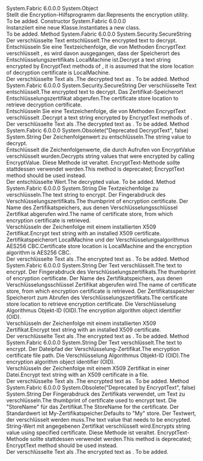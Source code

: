 <Type Name="EncryptionUtility" FullName="System.Fabric.Security.EncryptionUtility">
  <TypeSignature Language="C#" Value="public sealed class EncryptionUtility" />
  <TypeSignature Language="ILAsm" Value=".class public auto ansi sealed beforefieldinit EncryptionUtility extends System.Object" />
  <TypeSignature Language="DocId" Value="T:System.Fabric.Security.EncryptionUtility" />
  <TypeSignature Language="VB.NET" Value="Public NotInheritable Class EncryptionUtility" />
  <TypeSignature Language="F#" Value="type EncryptionUtility = class" />
  <AssemblyInfo>
    <AssemblyName>System.Fabric</AssemblyName>
    <AssemblyVersion>6.0.0.0</AssemblyVersion>
  </AssemblyInfo>
  <Base>
    <BaseTypeName>System.Object</BaseTypeName>
  </Base>
  <Interfaces />
  <Docs>
    <summary>
      <para><span data-ttu-id="40a9a-101">Stellt die Encryption-Hilfsprogramm dar.</span><span class="sxs-lookup"><span data-stu-id="40a9a-101">Represents the encryption utility.</span></span></para>
    </summary>
    <remarks>To be added.</remarks>
  </Docs>
  <Members>
    <Member MemberName=".ctor">
      <MemberSignature Language="C#" Value="public EncryptionUtility ();" />
      <MemberSignature Language="ILAsm" Value=".method public hidebysig specialname rtspecialname instance void .ctor() cil managed" />
      <MemberSignature Language="DocId" Value="M:System.Fabric.Security.EncryptionUtility.#ctor" />
      <MemberSignature Language="VB.NET" Value="Public Sub New ()" />
      <MemberType>Constructor</MemberType>
      <AssemblyInfo>
        <AssemblyName>System.Fabric</AssemblyName>
        <AssemblyVersion>6.0.0.0</AssemblyVersion>
      </AssemblyInfo>
      <Parameters />
      <Docs>
        <summary>
          <para><span data-ttu-id="40a9a-102">Instanziiert eine neue <see cref="T:System.Fabric.Security.EncryptionUtility" /> Klasse.</span><span class="sxs-lookup"><span data-stu-id="40a9a-102">Instantiates a new <see cref="T:System.Fabric.Security.EncryptionUtility" /> class.</span></span></para>
        </summary>
        <remarks>To be added.</remarks>
      </Docs>
    </Member>
    <Member MemberName="DecryptText">
      <MemberSignature Language="C#" Value="public static System.Security.SecureString DecryptText (string textToDecrypt);" />
      <MemberSignature Language="ILAsm" Value=".method public static hidebysig class System.Security.SecureString DecryptText(string textToDecrypt) cil managed" />
      <MemberSignature Language="DocId" Value="M:System.Fabric.Security.EncryptionUtility.DecryptText(System.String)" />
      <MemberSignature Language="VB.NET" Value="Public Shared Function DecryptText (textToDecrypt As String) As SecureString" />
      <MemberSignature Language="F#" Value="static member DecryptText : string -&gt; System.Security.SecureString" Usage="System.Fabric.Security.EncryptionUtility.DecryptText textToDecrypt" />
      <MemberType>Method</MemberType>
      <AssemblyInfo>
        <AssemblyName>System.Fabric</AssemblyName>
        <AssemblyVersion>6.0.0.0</AssemblyVersion>
      </AssemblyInfo>
      <ReturnValue>
        <ReturnType>System.Security.SecureString</ReturnType>
      </ReturnValue>
      <Parameters>
        <Parameter Name="textToDecrypt" Type="System.String" />
      </Parameters>
      <Docs>
        <param name="textToDecrypt">
          <para><span data-ttu-id="40a9a-103">Der verschlüsselte Text entschlüsselt.</span><span class="sxs-lookup"><span data-stu-id="40a9a-103">The encrypted text to decrypt.</span></span></para>
        </param>
        <summary>
          <para><span data-ttu-id="40a9a-104">Entschlüsseln Sie eine Textzeichenfolge, die von Methoden EncryptText verschlüsselt <see cref="T:System.Fabric.Security.EncryptionUtility" />, es wird davon ausgegangen, dass der Speicherort des Entschlüsselungszertifikats LocalMachine ist.</span><span class="sxs-lookup"><span data-stu-id="40a9a-104">Decrypt a text string encrypted by EncryptText methods of <see cref="T:System.Fabric.Security.EncryptionUtility" />, it is assumed that the store location of decryption certificate is LocalMachine.</span></span></para>
        </summary>
        <returns>
          <para><span data-ttu-id="40a9a-105">Der verschlüsselte Text als <see cref="T:System.Security.SecureString" />.</span><span class="sxs-lookup"><span data-stu-id="40a9a-105">The decrypted text as <see cref="T:System.Security.SecureString" />.</span></span></para>
        </returns>
        <remarks>To be added.</remarks>
      </Docs>
    </Member>
    <Member MemberName="DecryptText">
      <MemberSignature Language="C#" Value="public static System.Security.SecureString DecryptText (string textToDecrypt, System.Security.Cryptography.X509Certificates.StoreLocation storeLocation);" />
      <MemberSignature Language="ILAsm" Value=".method public static hidebysig class System.Security.SecureString DecryptText(string textToDecrypt, valuetype System.Security.Cryptography.X509Certificates.StoreLocation storeLocation) cil managed" />
      <MemberSignature Language="DocId" Value="M:System.Fabric.Security.EncryptionUtility.DecryptText(System.String,System.Security.Cryptography.X509Certificates.StoreLocation)" />
      <MemberSignature Language="F#" Value="static member DecryptText : string * System.Security.Cryptography.X509Certificates.StoreLocation -&gt; System.Security.SecureString" Usage="System.Fabric.Security.EncryptionUtility.DecryptText (textToDecrypt, storeLocation)" />
      <MemberType>Method</MemberType>
      <AssemblyInfo>
        <AssemblyName>System.Fabric</AssemblyName>
        <AssemblyVersion>6.0.0.0</AssemblyVersion>
      </AssemblyInfo>
      <ReturnValue>
        <ReturnType>System.Security.SecureString</ReturnType>
      </ReturnValue>
      <Parameters>
        <Parameter Name="textToDecrypt" Type="System.String" />
        <Parameter Name="storeLocation" Type="System.Security.Cryptography.X509Certificates.StoreLocation" />
      </Parameters>
      <Docs>
        <param name="textToDecrypt">
          <para><span data-ttu-id="40a9a-106">Der verschlüsselte Text entschlüsselt.</span><span class="sxs-lookup"><span data-stu-id="40a9a-106">The encrypted text to decrypt.</span></span></para>
        </param>
        <param name="storeLocation">
          <para><span data-ttu-id="40a9a-107">Das Zertifikat-Speicherort Entschlüsselungszertifikat abgerufen.</span><span class="sxs-lookup"><span data-stu-id="40a9a-107">The certificate store location to retrieve decryption certificate.</span></span></para>
        </param>
        <summary>
          <para><span data-ttu-id="40a9a-108">Entschlüsseln Sie eine Textzeichenfolge, die von Methoden EncryptText verschlüsselt <see cref="T:System.Fabric.Security.EncryptionUtility" />.</span><span class="sxs-lookup"><span data-stu-id="40a9a-108">Decrypt a text string encrypted by EncryptText methods of <see cref="T:System.Fabric.Security.EncryptionUtility" />.</span></span></para>
        </summary>
        <returns>
          <para><span data-ttu-id="40a9a-109">Der verschlüsselte Text als <see cref="T:System.Security.SecureString" />.</span><span class="sxs-lookup"><span data-stu-id="40a9a-109">The decrypted text as <see cref="T:System.Security.SecureString" />.</span></span></para>
        </returns>
        <remarks>To be added.</remarks>
      </Docs>
    </Member>
    <Member MemberName="DecryptValue">
      <MemberSignature Language="C#" Value="public static string DecryptValue (string textToDecrypt);" />
      <MemberSignature Language="ILAsm" Value=".method public static hidebysig string DecryptValue(string textToDecrypt) cil managed" />
      <MemberSignature Language="DocId" Value="M:System.Fabric.Security.EncryptionUtility.DecryptValue(System.String)" />
      <MemberSignature Language="VB.NET" Value="Public Shared Function DecryptValue (textToDecrypt As String) As String" />
      <MemberSignature Language="F#" Value="static member DecryptValue : string -&gt; string" Usage="System.Fabric.Security.EncryptionUtility.DecryptValue textToDecrypt" />
      <MemberType>Method</MemberType>
      <AssemblyInfo>
        <AssemblyName>System.Fabric</AssemblyName>
        <AssemblyVersion>6.0.0.0</AssemblyVersion>
      </AssemblyInfo>
      <Attributes>
        <Attribute>
          <AttributeName>System.Obsolete("Deprecated DecryptText", false)</AttributeName>
        </Attribute>
      </Attributes>
      <ReturnValue>
        <ReturnType>System.String</ReturnType>
      </ReturnValue>
      <Parameters>
        <Parameter Name="textToDecrypt" Type="System.String" />
      </Parameters>
      <Docs>
        <param name="textToDecrypt">
          <para><span data-ttu-id="40a9a-110">Der Zeichenfolgenwert zu entschlüsseln.</span><span class="sxs-lookup"><span data-stu-id="40a9a-110">The string value to decrypt.</span></span></para>
        </param>
        <summary>
          <para><span data-ttu-id="40a9a-111">Entschlüsselt die Zeichenfolgenwerte, die durch Aufrufen von EncryptValue verschlüsselt wurden.</span><span class="sxs-lookup"><span data-stu-id="40a9a-111">Decrypts string values that were encrypted by calling EncryptValue.</span></span> <span data-ttu-id="40a9a-112">Diese Methode ist veraltet. EncryptText-Methode sollte stattdessen verwendet werden.</span><span class="sxs-lookup"><span data-stu-id="40a9a-112">This method is deprecated; EncryptText method should be used instead.</span></span></para>
        </summary>
        <returns>
          <para><span data-ttu-id="40a9a-113">Der entschlüsselte Wert.</span><span class="sxs-lookup"><span data-stu-id="40a9a-113">The decrypted value.</span></span></para>
        </returns>
        <remarks>To be added.</remarks>
      </Docs>
    </Member>
    <Member MemberName="EncryptText">
      <MemberSignature Language="C#" Value="public static string EncryptText (string textToEncrypt, string thumbprint, string storeName);" />
      <MemberSignature Language="ILAsm" Value=".method public static hidebysig string EncryptText(string textToEncrypt, string thumbprint, string storeName) cil managed" />
      <MemberSignature Language="DocId" Value="M:System.Fabric.Security.EncryptionUtility.EncryptText(System.String,System.String,System.String)" />
      <MemberSignature Language="VB.NET" Value="Public Shared Function EncryptText (textToEncrypt As String, thumbprint As String, storeName As String) As String" />
      <MemberSignature Language="F#" Value="static member EncryptText : string * string * string -&gt; string" Usage="System.Fabric.Security.EncryptionUtility.EncryptText (textToEncrypt, thumbprint, storeName)" />
      <MemberType>Method</MemberType>
      <AssemblyInfo>
        <AssemblyName>System.Fabric</AssemblyName>
        <AssemblyVersion>6.0.0.0</AssemblyVersion>
      </AssemblyInfo>
      <ReturnValue>
        <ReturnType>System.String</ReturnType>
      </ReturnValue>
      <Parameters>
        <Parameter Name="textToEncrypt" Type="System.String" />
        <Parameter Name="thumbprint" Type="System.String" />
        <Parameter Name="storeName" Type="System.String" />
      </Parameters>
      <Docs>
        <param name="textToEncrypt">
          <para><span data-ttu-id="40a9a-114">Die Textzeichenfolge zu verschlüsseln.</span><span class="sxs-lookup"><span data-stu-id="40a9a-114">The text string to encrypt.</span></span></para>
        </param>
        <param name="thumbprint">
          <para><span data-ttu-id="40a9a-115">Der Fingerabdruck des Verschlüsselungszertifikats.</span><span class="sxs-lookup"><span data-stu-id="40a9a-115">The thumbprint of encryption certificate.</span></span></para>
        </param>
        <param name="storeName">
          <para><span data-ttu-id="40a9a-116">Der Name des Zertifikatspeichers, aus denen Verschlüsselungsschlüssel Zertifikat abgerufen wird.</span><span class="sxs-lookup"><span data-stu-id="40a9a-116">The name of certificate store, from which encryption certificate is retrieved.</span></span></para>
        </param>
        <summary>
          <para><span data-ttu-id="40a9a-117">Verschlüsseln der Zeichenfolge mit einem installierten X509 Zertifikat.</span><span class="sxs-lookup"><span data-stu-id="40a9a-117">Encrypt text string with an installed X509 certificate.</span></span> <span data-ttu-id="40a9a-118">Zertifikatspeicherort LocalMachine und der Verschlüsselungsalgorithmus AES256 CBC.</span><span class="sxs-lookup"><span data-stu-id="40a9a-118">Certificate store location is LocalMachine and the encryption algorithm is AES256 CBC.</span></span></para>
        </summary>
        <returns>
          <para><span data-ttu-id="40a9a-119">Der verschlüsselte Text als <see cref="T:System.String" />.</span><span class="sxs-lookup"><span data-stu-id="40a9a-119">The encrypted text as <see cref="T:System.String" />.</span></span></para>
        </returns>
        <remarks>To be added.</remarks>
      </Docs>
    </Member>
    <Member MemberName="EncryptText">
      <MemberSignature Language="C#" Value="public static string EncryptText (string textToEncrypt, string thumbprint, string storeName, System.Security.Cryptography.X509Certificates.StoreLocation storeLocation, string algorithmOid);" />
      <MemberSignature Language="ILAsm" Value=".method public static hidebysig string EncryptText(string textToEncrypt, string thumbprint, string storeName, valuetype System.Security.Cryptography.X509Certificates.StoreLocation storeLocation, string algorithmOid) cil managed" />
      <MemberSignature Language="DocId" Value="M:System.Fabric.Security.EncryptionUtility.EncryptText(System.String,System.String,System.String,System.Security.Cryptography.X509Certificates.StoreLocation,System.String)" />
      <MemberSignature Language="F#" Value="static member EncryptText : string * string * string * System.Security.Cryptography.X509Certificates.StoreLocation * string -&gt; string" Usage="System.Fabric.Security.EncryptionUtility.EncryptText (textToEncrypt, thumbprint, storeName, storeLocation, algorithmOid)" />
      <MemberType>Method</MemberType>
      <AssemblyInfo>
        <AssemblyName>System.Fabric</AssemblyName>
        <AssemblyVersion>6.0.0.0</AssemblyVersion>
      </AssemblyInfo>
      <ReturnValue>
        <ReturnType>System.String</ReturnType>
      </ReturnValue>
      <Parameters>
        <Parameter Name="textToEncrypt" Type="System.String" />
        <Parameter Name="thumbprint" Type="System.String" />
        <Parameter Name="storeName" Type="System.String" />
        <Parameter Name="storeLocation" Type="System.Security.Cryptography.X509Certificates.StoreLocation" />
        <Parameter Name="algorithmOid" Type="System.String" />
      </Parameters>
      <Docs>
        <param name="textToEncrypt">
          <para><span data-ttu-id="40a9a-120">Der Text verschlüsselt.</span><span class="sxs-lookup"><span data-stu-id="40a9a-120">The text to encrypt.</span></span></para>
        </param>
        <param name="thumbprint">
          <para><span data-ttu-id="40a9a-121">Der Fingerabdruck des Verschlüsselungszertifikats.</span><span class="sxs-lookup"><span data-stu-id="40a9a-121">The thumbprint of encryption certificate.</span></span></para>
        </param>
        <param name="storeName">
          <para><span data-ttu-id="40a9a-122">Der Name des Zertifikatspeichers, aus denen Verschlüsselungsschlüssel Zertifikat abgerufen wird.</span><span class="sxs-lookup"><span data-stu-id="40a9a-122">The name of certificate store, from which encryption certificate is retrieved.</span></span></para>
        </param>
        <param name="storeLocation">
          <para><span data-ttu-id="40a9a-123">Der Zertifikatsspeicher Speicherort zum Abrufen des Verschlüsselungszertifikats.</span><span class="sxs-lookup"><span data-stu-id="40a9a-123">The certificate store location to retrieve encryption certificate.</span></span></para>
        </param>
        <param name="algorithmOid">
          <para><span data-ttu-id="40a9a-124">Die Verschlüsselung Algorithmus Objekt-ID (OID).</span><span class="sxs-lookup"><span data-stu-id="40a9a-124">The encryption algorithm object identifier (OID).</span></span></para>
        </param>
        <summary>
          <para><span data-ttu-id="40a9a-125">Verschlüsseln der Zeichenfolge mit einem installierten X509 Zertifikat.</span><span class="sxs-lookup"><span data-stu-id="40a9a-125">Encrypt text string with an installed X509 certificate.</span></span></para>
        </summary>
        <returns>
          <para><span data-ttu-id="40a9a-126">Der verschlüsselte Text als <see cref="T:System.String" />.</span><span class="sxs-lookup"><span data-stu-id="40a9a-126">The encrypted text as <see cref="T:System.String" />.</span></span></para>
        </returns>
        <remarks>To be added.</remarks>
      </Docs>
    </Member>
    <Member MemberName="EncryptTextByCertFile">
      <MemberSignature Language="C#" Value="public static string EncryptTextByCertFile (string textToEncrypt, string certFileName, string algorithmOid);" />
      <MemberSignature Language="ILAsm" Value=".method public static hidebysig string EncryptTextByCertFile(string textToEncrypt, string certFileName, string algorithmOid) cil managed" />
      <MemberSignature Language="DocId" Value="M:System.Fabric.Security.EncryptionUtility.EncryptTextByCertFile(System.String,System.String,System.String)" />
      <MemberSignature Language="VB.NET" Value="Public Shared Function EncryptTextByCertFile (textToEncrypt As String, certFileName As String, algorithmOid As String) As String" />
      <MemberSignature Language="F#" Value="static member EncryptTextByCertFile : string * string * string -&gt; string" Usage="System.Fabric.Security.EncryptionUtility.EncryptTextByCertFile (textToEncrypt, certFileName, algorithmOid)" />
      <MemberType>Method</MemberType>
      <AssemblyInfo>
        <AssemblyName>System.Fabric</AssemblyName>
        <AssemblyVersion>6.0.0.0</AssemblyVersion>
      </AssemblyInfo>
      <ReturnValue>
        <ReturnType>System.String</ReturnType>
      </ReturnValue>
      <Parameters>
        <Parameter Name="textToEncrypt" Type="System.String" />
        <Parameter Name="certFileName" Type="System.String" />
        <Parameter Name="algorithmOid" Type="System.String" />
      </Parameters>
      <Docs>
        <param name="textToEncrypt">
          <para><span data-ttu-id="40a9a-127">Der Text verschlüsselt.</span><span class="sxs-lookup"><span data-stu-id="40a9a-127">The text to encrypt.</span></span></para>
        </param>
        <param name="certFileName">
          <para><span data-ttu-id="40a9a-128">Der Dateipfad der Verschlüsselung-Zertifikat.</span><span class="sxs-lookup"><span data-stu-id="40a9a-128">The encryption certificate file path.</span></span></para>
        </param>
        <param name="algorithmOid">
          <para><span data-ttu-id="40a9a-129">Die Verschlüsselung Algorithmus Objekt-ID (OID).</span><span class="sxs-lookup"><span data-stu-id="40a9a-129">The encryption algorithm object identifier (OID).</span></span></para>
        </param>
        <summary>
          <para><span data-ttu-id="40a9a-130">Verschlüsseln der Zeichenfolge mit einem X509 Zertifikat in einer Datei.</span><span class="sxs-lookup"><span data-stu-id="40a9a-130">Encrypt text string with an X509 certificate in a file.</span></span></para>
        </summary>
        <returns>
          <para><span data-ttu-id="40a9a-131">Der verschlüsselte Text als <see cref="T:System.String" />.</span><span class="sxs-lookup"><span data-stu-id="40a9a-131">The encrypted text as <see cref="T:System.String" />.</span></span></para>
        </returns>
        <remarks>To be added.</remarks>
      </Docs>
    </Member>
    <Member MemberName="EncryptValue">
      <MemberSignature Language="C#" Value="public static string EncryptValue (string thumbprint, string storeLocation, string textToEncrypt);" />
      <MemberSignature Language="ILAsm" Value=".method public static hidebysig string EncryptValue(string thumbprint, string storeLocation, string textToEncrypt) cil managed" />
      <MemberSignature Language="DocId" Value="M:System.Fabric.Security.EncryptionUtility.EncryptValue(System.String,System.String,System.String)" />
      <MemberSignature Language="VB.NET" Value="Public Shared Function EncryptValue (thumbprint As String, storeLocation As String, textToEncrypt As String) As String" />
      <MemberSignature Language="F#" Value="static member EncryptValue : string * string * string -&gt; string" Usage="System.Fabric.Security.EncryptionUtility.EncryptValue (thumbprint, storeLocation, textToEncrypt)" />
      <MemberType>Method</MemberType>
      <AssemblyInfo>
        <AssemblyName>System.Fabric</AssemblyName>
        <AssemblyVersion>6.0.0.0</AssemblyVersion>
      </AssemblyInfo>
      <Attributes>
        <Attribute>
          <AttributeName>System.Obsolete("Deprecated by EncryptText", false)</AttributeName>
        </Attribute>
      </Attributes>
      <ReturnValue>
        <ReturnType>System.String</ReturnType>
      </ReturnValue>
      <Parameters>
        <Parameter Name="thumbprint" Type="System.String" />
        <Parameter Name="storeLocation" Type="System.String" />
        <Parameter Name="textToEncrypt" Type="System.String" />
      </Parameters>
      <Docs>
        <param name="thumbprint">
          <para><span data-ttu-id="40a9a-132">Der Fingerabdruck des Zertifikats verwendet, um Text zu verschlüsseln.</span><span class="sxs-lookup"><span data-stu-id="40a9a-132">The thumbprint of certificate used to encrypt text.</span></span></para>
        </param>
        <param name="storeLocation">
          <para><span data-ttu-id="40a9a-133">Die "StoreName" für das Zertifikat.</span><span class="sxs-lookup"><span data-stu-id="40a9a-133">The StoreName for the certificate.</span></span> <span data-ttu-id="40a9a-134">Der Standardwert ist My-Zertifikatspeicher.</span><span class="sxs-lookup"><span data-stu-id="40a9a-134">Defaults to "My" store.</span></span></para>
        </param>
        <param name="textToEncrypt">
          <para><span data-ttu-id="40a9a-135">Der Textwert, der verschlüsselt werden muss.</span><span class="sxs-lookup"><span data-stu-id="40a9a-135">The text value that needs to be encrypted.</span></span></para>
        </param>
        <summary>
          <para><span data-ttu-id="40a9a-136">String-Wert mit angegebenen Zertifikat verschlüsselt wird.</span><span class="sxs-lookup"><span data-stu-id="40a9a-136">Encrypts string value using specified certificate.</span></span> <span data-ttu-id="40a9a-137">Diese Methode ist veraltet. EncryptText-Methode sollte stattdessen verwendet werden.</span><span class="sxs-lookup"><span data-stu-id="40a9a-137">This method is deprecated; EncryptText method should be used instead.</span></span></para>
        </summary>
        <returns>
          <para><span data-ttu-id="40a9a-138">Der verschlüsselte Text als <see cref="T:System.String" />.</span><span class="sxs-lookup"><span data-stu-id="40a9a-138">The encrypted text as <see cref="T:System.String" />.</span></span></para>
        </returns>
        <remarks>To be added.</remarks>
      </Docs>
    </Member>
  </Members>
</Type>